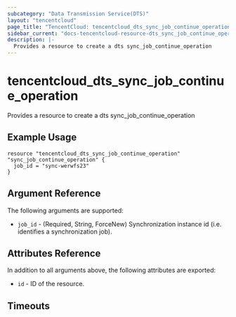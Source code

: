 ```yaml
---
subcategory: "Data Transmission Service(DTS)"
layout: "tencentcloud"
page_title: "TencentCloud: tencentcloud_dts_sync_job_continue_operation"
sidebar_current: "docs-tencentcloud-resource-dts_sync_job_continue_operation"
description: |-
  Provides a resource to create a dts sync_job_continue_operation
---
```


# tencentcloud_dts_sync_job_continue_operation

Provides a resource to create a dts sync_job_continue_operation

## Example Usage

```hcl
resource "tencentcloud_dts_sync_job_continue_operation" "sync_job_continue_operation" {
  job_id = "sync-werwfs23"
}
```

## Argument Reference

The following arguments are supported:

* `job_id` - (Required, String, ForceNew) Synchronization instance id (i.e. identifies a synchronization job).

## Attributes Reference

In addition to all arguments above, the following attributes are exported:

* `id` - ID of the resource.



## Timeouts

<no value>



